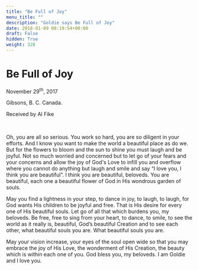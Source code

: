 ```yaml
---
title: "Be Full of Joy"
menu_title: ""
description: "Goldie says Be Full of Joy"
date: 2018-01-09 00:19:54+00:00
draft: False
hidden: True
weight: 328
---
```

# Be Full of Joy

November 29<sup>th</sup>, 2017

Gibsons, B. C. Canada.

Received by Al Fike

 

Oh, you are all so serious. You work so hard, you are so diligent in your efforts. And I know you want to make the world a beautiful place as do we. But for the flowers to bloom and the sun to shine you must laugh and be joyful. Not so much worried and concerned but to let go of your fears and your concerns and allow the joy of God's Love to infill you and overflow where you cannot do anything but laugh and smile and say “I love you, I think you are beautiful”. I think you are beautiful, beloveds. You are beautiful, each one a beautiful flower of God in His wondrous garden of souls. 

May you find a lightness in your step, to dance in joy, to laugh, to laugh, for God wants His children to be joyful and free. That is His desire for every one of His beautiful souls. Let go of all that which burdens you, my beloveds. Be free, free to sing from your heart, to dance, to smile, to see the world as it really is, beautiful, God’s beautiful Creation and to see each other, what beautiful souls you are. What beautiful souls you are.

May your vision increase, your eyes of the soul open wide so that you may embrace the joy of His Love, the wonderment of His Creation, the beauty which is within each one of you. God bless you, my beloveds. I am Goldie and I love you.

